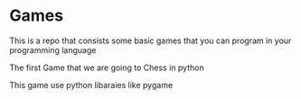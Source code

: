 # Games
This is a repo that consists some basic games that you can program in your programming language 

The first Game that we are going to Chess in python

This game use python libaraies like pygame
